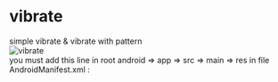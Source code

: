 # vibrate
simple vibrate &amp; vibrate with pattern
<br>
![vibrate](https://user-images.githubusercontent.com/116552870/229871061-5d7489b9-47bf-4141-93a6-f2aa726c4cea.jpg)
<br>
you must add this line in root android => app => src => main => res in file AndroidManifest.xml :
<Br>
<uses-permission android:name="android.permission.VIBRATE" />
